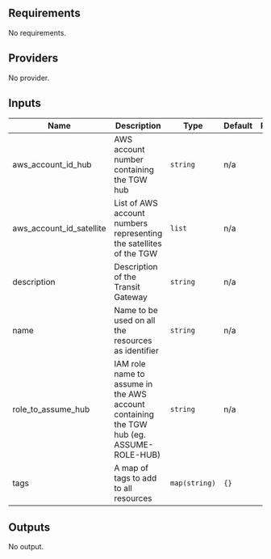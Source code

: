 <!-- BEGINNING OF PRE-COMMIT-TERRAFORM DOCS HOOK -->
## Requirements

No requirements.

## Providers

No provider.

## Inputs

| Name | Description | Type | Default | Required |
|------|-------------|------|---------|:--------:|
| aws\_account\_id\_hub | AWS account number containing the TGW hub | `string` | n/a | yes |
| aws\_account\_id\_satellite | List of AWS account numbers representing the satellites of the TGW | `list` | n/a | yes |
| description | Description of the Transit Gateway | `string` | n/a | yes |
| name | Name to be used on all the resources as identifier | `string` | n/a | yes |
| role\_to\_assume\_hub | IAM role name to assume in the AWS account containing the TGW hub (eg. ASSUME-ROLE-HUB) | `string` | n/a | yes |
| tags | A map of tags to add to all resources | `map(string)` | `{}` | no |

## Outputs

No output.

<!-- END OF PRE-COMMIT-TERRAFORM DOCS HOOK -->
